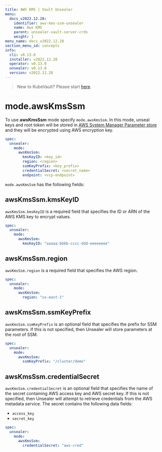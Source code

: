 ```yaml
---
title: AWS KMS | Vault Unsealer
menu:
  docs_v2022.12.28:
    identifier: aws-kms-ssm-unsealer
    name: Aws KMS
    parent: unsealer-vault-server-crds
    weight: 1
menu_name: docs_v2022.12.28
section_menu_id: concepts
info:
  cli: v0.13.0
  installer: v2022.12.28
  operator: v0.13.0
  unsealer: v0.13.0
  version: v2022.12.28
---
```


> New to KubeVault? Please start [here](/docs/v2022.12.28/concepts/README).

# mode.awsKmsSsm

To use **awsKmsSsm** mode specify `mode.awsKmsSsm`. In this mode, unseal keys and root token will be stored in [AWS System Manager Parameter store](https://docs.aws.amazon.com/systems-manager/latest/userguide/systems-manager-paramstore.html) and they will be encrypted using AWS encryption key.

```yaml
spec:
  unsealer:
    mode:
      awsKmsSsm:
        kmsKeyID: <key_id>
        region: <region>
        ssmKeyPrefix: <key_prefix>
        credentialSecret: <secret_name>
        endpoint: <vcp-endpoint>
```

`mode.awsKmsSsm` has the following fields:

## awsKmsSsm.kmsKeyID

`awsKmsSsm.kmsKeyID` is a required field that specifies the ID or ARN of the AWS KMS key to encrypt values.

```yaml
spec:
  unsealer:
    mode:
      awsKmsSsm:
        kmsKeyID: "aaaaa-bbbb-cccc-ddd-eeeeeeee"
```

## awsKmsSsm.region

`awsKmsSsm.region` is a required field that specifies the AWS region.

```yaml
spec:
  unsealer:
    mode:
      awsKmsSsm:
        region: "us-east-1"
```

## awsKmsSsm.ssmKeyPrefix

`awsKmsSsm.ssmKeyPrefix` is an optional field that specifies the prefix for SSM parameters. If this is not specified, then Unsealer will store parameters at the root of SSM.

```yaml
spec:
  unsealer:
    mode:
      awsKmsSsm:
        ssmKeyPrefix: "/cluster/demo"
```

## awsKmsSsm.credentialSecret

`awsKmsSsm.credentialSecret` is an optional field that specifies the name of the secret containing AWS access key and AWS secret key. If this is not specified, then Unsealer will attempt to retrieve credentials from the AWS metadata service. The secret contains the following data fields:

- `access_key`
- `secret_key`

```yaml
spec:
  unsealer:
    mode:
      awsKmsSsm:
        credentialSecret: "aws-cred"
```
